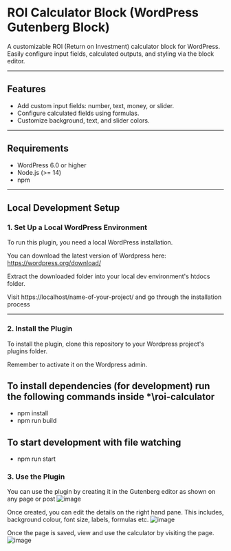 # ROI Calculator Block (WordPress Gutenberg Block)

A customizable ROI (Return on Investment) calculator block for WordPress. Easily configure input fields, calculated outputs, and styling via the block editor.

---

## Features

- Add custom input fields: number, text, money, or slider.
- Configure calculated fields using formulas.
- Customize background, text, and slider colors.

---

## Requirements

- WordPress 6.0 or higher
- Node.js (>= 14)
- npm

---

## Local Development Setup

### 1. Set Up a Local WordPress Environment

To run this plugin, you need a local WordPress installation.

You can download the latest version of Wordpress here: https://wordpress.org/download/

Extract the downloaded folder into your local dev environment's htdocs folder.

Visit https://localhost/name-of-your-project/ and go through the installation process


---

### 2. Install the Plugin

To install the plugin, clone this repository to your Wordpress project's plugins folder.

Remember to activate it on the Wordpress admin.

## To install dependencies (for development) run the following commands inside *\roi-calculator
- npm install
- npm run build

## To start development with file watching
- npm run start

### 3. Use the Plugin
You can use the plugin by creating it in the Gutenberg editor as shown on any page or post
![image](https://github.com/user-attachments/assets/9f310382-67bb-40f7-97cf-66582eb00c6e)

Once created, you can edit the details on the right hand pane. This includes, background colour, font size, labels, formulas etc.
![image](https://github.com/user-attachments/assets/84a3eb17-8a34-4f50-9243-fcde1f3b58b8)

Once the page is saved, view and use the calculator by visiting the page.
![image](https://github.com/user-attachments/assets/41e03cd7-8d77-4a82-8e6b-1b88d325e721)

